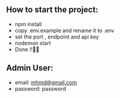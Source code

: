 ## How to start the project:

- npm install
- copy .env.example and rename it to .env
- set the port , endpoint and api key
- nodemon start
- Done !!🤞🤞

## Admin User:

- email: mhmd@gmail.com
- password: password

